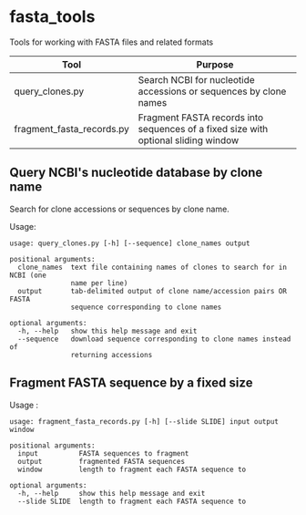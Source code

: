 # fasta_tools

Tools for working with FASTA files and related formats

Tool | Purpose
-----| -------
query_clones.py | Search NCBI for nucleotide accessions or sequences by clone names
fragment_fasta_records.py | Fragment FASTA records into sequences of a fixed size with optional sliding window

## Query NCBI's nucleotide database by clone name

Search for clone accessions or sequences by clone name.

Usage:

```
usage: query_clones.py [-h] [--sequence] clone_names output

positional arguments:
  clone_names  text file containing names of clones to search for in NCBI (one
               name per line)
  output       tab-delimited output of clone name/accession pairs OR FASTA
               sequence corresponding to clone names

optional arguments:
  -h, --help   show this help message and exit
  --sequence   download sequence corresponding to clone names instead of
               returning accessions
```

## Fragment FASTA sequence by a fixed size

Usage :

```
usage: fragment_fasta_records.py [-h] [--slide SLIDE] input output window

positional arguments:
  input          FASTA sequences to fragment
  output         fragmented FASTA sequences
  window         length to fragment each FASTA sequence to

optional arguments:
  -h, --help     show this help message and exit
  --slide SLIDE  length to fragment each FASTA sequence to
```

